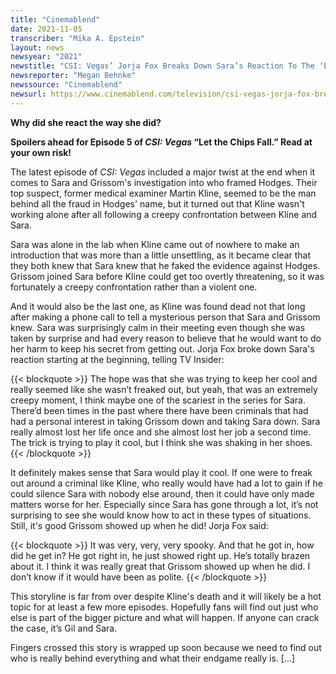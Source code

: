 ```yaml
---
title: "Cinemablend"
date: 2021-11-05
transcriber: "Mika A. Epstein"
layout: news
newsyear: "2021"
newstitle: "CSI: Vegas’ Jorja Fox Breaks Down Sara’s Reaction To The ‘Extremely Creepy’ Confrontation"
newsreporter: "Megan Behnke"
newssource: "Cinemablend"
newsurl: https://www.cinemablend.com/television/csi-vegas-jorja-fox-breaks-down-saras-reaction-to-the-extremely-creepy-confrontation
---
```


**Why did she react the way she did?**

**Spoilers ahead for Episode 5 of _CSI: Vegas_ “Let the Chips Fall.” Read at your own risk!**

The latest episode of _CSI: Vegas_ included a major twist at the end when it comes to Sara and Grissom's investigation into who framed Hodges. Their top suspect, former medical examiner Martin Kline, seemed to be the man behind all the fraud in Hodges' name, but it turned out that Kline wasn't working alone after all following a creepy confrontation between Kline and Sara.

Sara was alone in the lab when Kline came out of nowhere to make an introduction that was more than a little unsettling, as it became clear that they both knew that Sara knew that he faked the evidence against Hodges. Grissom joined Sara before Kline could get too overtly threatening, so it was fortunately a creepy confrontation rather than a violent one.

And it would also be the last one, as Kline was found dead not that long after making a phone call to tell a mysterious person that Sara and Grissom knew. Sara was surprisingly calm in their meeting even though she was taken by surprise and had every reason to believe that he would want to do her harm to keep his secret from getting out. Jorja Fox broke down Sara's reaction starting at the beginning, telling TV Insider:

{{< blockquote >}}
The hope was that she was trying to keep her cool and really seemed like she wasn’t freaked out, but yeah, that was an extremely creepy moment, I think maybe one of the scariest in the series for Sara. There’d been times in the past where there have been criminals that had had a personal interest in taking Grissom down and taking Sara down. Sara really almost lost her life once and she almost lost her job a second time. The trick is trying to play it cool, but I think she was shaking in her shoes.
{{< /blockquote >}}

It definitely makes sense that Sara would play it cool. If one were to freak out around a criminal like Kline, who really would have had a lot to gain if he could silence Sara with nobody else around, then it could have only made matters worse for her. Especially since Sara has gone through a lot, it’s not surprising to see she would know how to act in these types of situations. Still, it's good Grissom showed up when he did! Jorja Fox said:

{{< blockquote >}}
It was very, very, very spooky. And that he got in, how did he get in? He got right in, he just showed right up. He’s totally brazen about it. I think it was really great that Grissom showed up when he did. I don’t know if it would have been as polite.
{{< /blockquote >}}

This storyline is far from over despite Kline's death and it will likely be a hot topic for at least a few more episodes. Hopefully fans will find out just who else is part of the bigger picture and what will happen. If anyone can crack the case, it’s Gil and Sara.

Fingers crossed this story is wrapped up soon because we need to find out who is really behind everything and what their endgame really is. [...]
